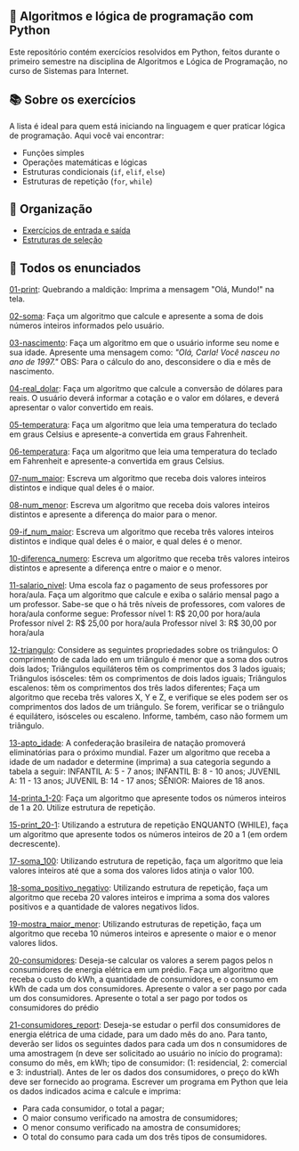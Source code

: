 ## 🐍 Algoritmos e lógica de programação com Python

Este repositório contém exercícios resolvidos em Python, feitos durante o primeiro semestre na disciplina de Algoritmos e Lógica de Programação, no curso de Sistemas para Internet.

## 📚 Sobre os exercícios

A lista é ideal para quem está iniciando na linguagem e quer praticar lógica de programação. Aqui você vai encontrar:

- Funções simples
- Operações matemáticas e lógicas
- Estruturas condicionais (`if`, `elif`, `else`)
- Estruturas de repetição (`for`, `while`)

## 📂 Organização

- [Exercícios de entrada e saída](https://github.com/carlagnes/exercicios-logica-python/tree/main/entrada-saida)
- [Estruturas de seleção](https://github.com/carlagnes/exercicios-logica-python/tree/main/estruturas-de-selecao)

## 💬 Todos os enunciados

[01-print](https://github.com/carlagnes/exercicios-logica-python/blob/main/entrada-saida/01-print.py): Quebrando a maldição: Imprima a mensagem "Olá, Mundo!" na tela.

[02-soma](https://github.com/carlagnes/exercicios-logica-python/blob/main/entrada-saida/02-soma.py): Faça um algoritmo que calcule e apresente a soma de dois números inteiros informados pelo usuário.

[03-nascimento](https://github.com/carlagnes/exercicios-logica-python/blob/main/entrada-saida/03-nascimento.py): Faça um algoritmo em que o usuário informe seu nome e sua idade. Apresente uma mensagem como: _"Olá, Carla! Você nasceu no ano de 1997."_ OBS: Para o cálculo do ano, desconsidere o dia e mês de nascimento.

[04-real_dolar](https://github.com/carlagnes/exercicios-logica-python/blob/main/entrada-saida/04-real_dolar.py): Faça um algoritmo que calcule a conversão de dólares para reais. O usuário deverá informar a cotação e o valor em dólares, e deverá apresentar o valor convertido em reais.

[05-temperatura](https://github.com/carlagnes/exercicios-logica-python/blob/main/entrada-saida/05-temperatura.py): Faça um algoritmo que leia uma temperatura do teclado em graus Celsius e apresente-a convertida em graus Fahrenheit.

[06-temperatura](https://github.com/carlagnes/exercicios-logica-python/blob/main/entrada-saida/06-temperatura.py): Faça um algoritmo que leia uma temperatura do teclado em Fahrenheit e apresente-a convertida em graus Celsius.

[07-num_maior](https://github.com/carlagnes/exercicios-logica-python/blob/main/estruturas-de-selecao/07-num_maior.py): Escreva um algoritmo que receba dois valores inteiros distintos e indique qual deles é o maior.

[08-num_menor](https://github.com/carlagnes/exercicios-logica-python/blob/main/estruturas-de-selecao/08-num_menor.py): Escreva um algoritmo que receba dois valores inteiros distintos e apresente a diferença do maior para o menor.

[09-if_num_maior](https://github.com/carlagnes/exercicios-logica-python/blob/main/estruturas-de-selecao/09-if_num_maior.py): Escreva um algoritmo que receba três valores inteiros distintos e indique qual deles é o maior, e qual deles é o menor.

[10-diferenca_numero](https://github.com/carlagnes/exercicios-logica-python/blob/main/estruturas-de-selecao/10-diferenca_numero.py): Escreva um algoritmo que receba três valores inteiros distintos e apresente a diferença entre o maior e o menor.

[11-salario_nivel](https://github.com/carlagnes/exercicios-logica-python/blob/main/estruturas-de-selecao/11-salario_nivel.py): Uma escola faz o pagamento de seus professores por hora/aula. Faça um algoritmo que calcule e exiba o salário mensal pago a um professor. Sabe-se que o há três níveis de professores, com valores de hora/aula conforme segue:
Professor nível 1: R$ 20,00 por hora/aula
Professor nível 2: R$ 25,00 por hora/aula
Professor nível 3: R$ 30,00 por hora/aula

[12-triangulo](https://github.com/carlagnes/exercicios-logica-python/blob/main/estruturas-de-selecao/12-triangulo.py): Considere as seguintes propriedades sobre os triângulos:
O comprimento de cada lado em um triângulo é menor que a soma dos outros dois lados;
Triângulos equiláteros têm os comprimentos dos 3 lados iguais;
Triângulos isósceles: têm os comprimentos de dois lados iguais;
Triângulos escalenos: têm os comprimentos dos três lados diferentes;
Faça um algoritmo que receba três valores X, Y e Z, e verifique se eles podem ser os comprimentos dos lados de um triângulo. Se forem, verificar se o triângulo é equilátero, isósceles ou escaleno. Informe, também, caso não formem um triângulo.

[13-apto_idade](https://github.com/carlagnes/exercicios-logica-python/blob/main/estruturas-de-selecao/13-apto_idade.py): A confederação brasileira de natação promoverá eliminatórias para o próximo mundial. Fazer um algoritmo que receba a idade de um nadador e determine (imprima) a sua categoria segundo a tabela a seguir:
INFANTIL A: 5 - 7 anos; INFANTIL B: 8 - 10 anos; JUVENIL A: 11 - 13 anos; JUVENIL B: 14 - 17 anos; SÊNIOR: Maiores de 18 anos.

[14-printa_1-20](https://github.com/carlagnes/exercicios-logica-python/blob/main/estruturas-de-repeti%C3%A7%C3%A3o/14-printa_1-20.py): Faça um algoritmo que apresente todos os números inteiros de 1 a 20. Utilize estrutura de repetição.

[15-print_20-1](https://github.com/carlagnes/exercicios-logica-python/blob/main/estruturas-de-repeti%C3%A7%C3%A3o/15-printa_20-1.py): Utilizando a estrutura de repetição ENQUANTO (WHILE), faça um algoritmo que apresente todos os números inteiros de 20 a 1 (em ordem decrescente).

[17-soma_100](): Utilizando estrutura de repetição, faça um algoritmo que leia valores inteiros até que a soma dos valores lidos atinja o valor 100.

[18-soma_positivo_negativo](): Utilizando estrutura de repetição, faça um algoritmo que receba 20 valores inteiros e imprima a soma dos valores positivos e a quantidade de valores negativos lidos.

[19-mostra_maior_menor](): Utilizando estruturas de repetição, faça um algoritmo que receba 10 números inteiros e apresente o maior e o menor valores lidos.

[20-consumidores](): Deseja-se calcular os valores a serem pagos pelos n consumidores de energia elétrica em um prédio. Faça um algoritmo que receba o custo do kWh, a quantidade de consumidores, e o consumo em kWh de cada um dos consumidores. Apresente o valor a ser pago por cada um dos consumidores. Apresente o total a ser pago por todos os consumidores do prédio

[21-consumidores_report](): Deseja-se estudar o perfil dos consumidores de energia elétrica de uma cidade, para um dado mês do ano. Para tanto, deverão ser lidos os seguintes dados para cada um dos n consumidores de uma amostragem (n deve ser solicitado ao usuário no início do programa): consumo do mês, em kWh; tipo de consumidor: (1: residencial, 2: comercial e 3: industrial). Antes de ler os dados dos consumidores, o preço do kWh deve ser fornecido ao programa. Escrever um programa em Python que leia os dados indicados acima e calcule e imprima:

- Para cada consumidor, o total a pagar;
- O maior consumo verificado na amostra de consumidores;
- O menor consumo verificado na amostra de consumidores;
- O total do consumo para cada um dos três tipos de consumidores.
